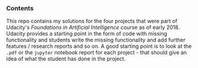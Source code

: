 ### Contents

This repo contains my solutions for the four projects that were part of Udacity's *Foundations in Artificial Intelligence* course as of early 2018. Udacity provides a starting point in the form of code with missing functionality and students write the missing functionality and add further features / research reports and so on. A good starting point is to look at the `.pdf` or the `jupyter` notebook report for each project - that should give an idea of what the student has done in the project. 
